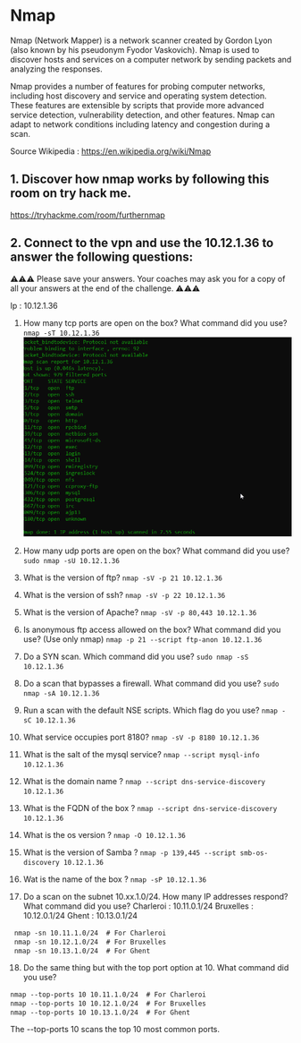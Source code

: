 # Nmap

Nmap (Network Mapper) is a network scanner created by Gordon Lyon (also known by his pseudonym Fyodor Vaskovich). Nmap is used to discover hosts and services on a computer network by sending packets and analyzing the responses.

Nmap provides a number of features for probing computer networks, including host discovery and service and operating system detection. These features are extensible by scripts that provide more advanced service detection, vulnerability detection, and other features. Nmap can adapt to network conditions including latency and congestion during a scan.

Source Wikipedia :  https://en.wikipedia.org/wiki/Nmap


## 1. Discover how nmap works by following this room on try hack me.

https://tryhackme.com/room/furthernmap

## 2. Connect to the vpn and use the 10.12.1.36 to answer the following questions:

⚠️⚠️⚠️ Please save your answers. Your coaches may ask you for a copy of all your answers at the end of the challenge. ⚠️⚠️⚠️

Ip : 10.12.1.36

1. How many tcp ports are open on the box? What command did you use?
` nmap -sT 10.12.1.36 `
![alt text](assets/image.png)

2. How many udp ports are open on the box? What command did you use?
`sudo nmap -sU 10.12.1.36
`
3. What is the version of ftp?
`nmap -sV -p 21 10.12.1.36
`
4. What is the version of ssh?
`nmap -sV -p 22 10.12.1.36
`
5. What is the version of Apache?
`nmap -sV -p 80,443 10.12.1.36
`
6. Is anonymous ftp access allowed on the box? What command did you use? (Use only nmap)
`nmap -p 21 --script ftp-anon 10.12.1.36
`
7. Do a SYN scan. Which command did you use?
`sudo nmap -sS 10.12.1.36
`
8. Do a scan that bypasses a firewall. What command did you use?
`sudo nmap -sA 10.12.1.36
`
9. Run a scan with the default NSE scripts. Which flag do you use?
`nmap -sC 10.12.1.36
`
10. What service occupies port 8180?
`nmap -sV -p 8180 10.12.1.36
`
11. What is the salt of the mysql service?
`nmap --script mysql-info 10.12.1.36
`
12. What is the domain name ?
`nmap --script dns-service-discovery 10.12.1.36
`
13. What is the FQDN of the box ? 
`nmap --script dns-service-discovery 10.12.1.36
`
14. What is the os version ? 
`nmap -O 10.12.1.36
`
15. What is the version of Samba ?
`nmap -p 139,445 --script smb-os-discovery 10.12.1.36
`
16. Wat is the name of the box ?
`nmap -sP 10.12.1.36
`
17. Do a scan on the subnet 10.xx.1.0/24. How many IP addresses respond?  What command did you use?
   Charleroi : 10.11.0.1/24
   Bruxelles : 10.12.0.1/24
   Ghent : 10.13.0.1/24

```
 nmap -sn 10.11.1.0/24  # For Charleroi
 nmap -sn 10.12.1.0/24  # For Bruxelles
 nmap -sn 10.13.1.0/24  # For Ghent
```

18. Do the same thing but with the top port option at 10. What command did you use?
```
nmap --top-ports 10 10.11.1.0/24  # For Charleroi
nmap --top-ports 10 10.12.1.0/24  # For Bruxelles
nmap --top-ports 10 10.13.1.0/24  # For Ghent
```
The --top-ports 10 scans the top 10 most common ports.


